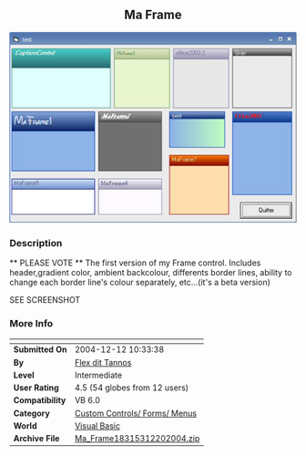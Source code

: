 ﻿<div align="center">

## Ma Frame

<img src="PIC20041220123595476.jpg">
</div>

### Description

** PLEASE VOTE ** The first version of my Frame control. Includes header,gradient color, ambient backcolour, differents border lines, ability to change each border line's colour separately, etc...(it's a beta version)

SEE SCREENSHOT
 
### More Info
 


<span>             |<span>
---                |---
**Submitted On**   |2004-12-12 10:33:38
**By**             |[Flex dit Tannos](https://github.com/Planet-Source-Code/PSCIndex/blob/master/ByAuthor/flex-dit-tannos.md)
**Level**          |Intermediate
**User Rating**    |4.5 (54 globes from 12 users)
**Compatibility**  |VB 6\.0
**Category**       |[Custom Controls/ Forms/  Menus](https://github.com/Planet-Source-Code/PSCIndex/blob/master/ByCategory/custom-controls-forms-menus__1-4.md)
**World**          |[Visual Basic](https://github.com/Planet-Source-Code/PSCIndex/blob/master/ByWorld/visual-basic.md)
**Archive File**   |[Ma\_Frame18315312202004\.zip](https://github.com/Planet-Source-Code/flex-dit-tannos-ma-frame__1-57818/archive/master.zip)








